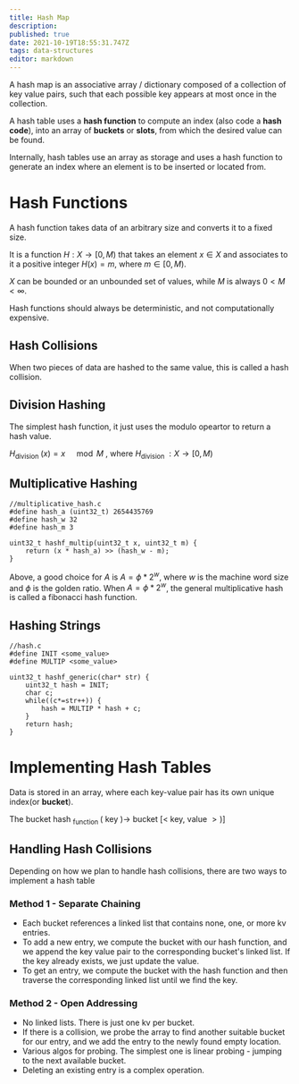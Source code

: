 ```yaml
---
title: Hash Map
description: 
published: true
date: 2021-10-19T18:55:31.747Z
tags: data-structures
editor: markdown
---
```


A hash map is an associative array / dictionary composed of a collection of key value pairs, such that each possible key appears at most once in the collection. 

A hash table uses a **hash function** to compute an index (also code a **hash code**), into an array of **buckets** or **slots**, from which the desired value can be found. 

Internally, hash tables use an array as storage and uses a hash function to generate an index where an element is to be inserted or located from. 

# Hash Functions
A hash function takes data of an arbitrary size and converts it to a fixed size. 

It is a function $H: X \rightarrow \lbrack0, M)$ that takes an element $x \in X$ and associates to it a positive integer $H(x)=m$, where $m \in\lbrack0, M)$.

$X$ can be bounded or an unbounded set of values, while $M$ is always $0<M<\infty$.

Hash functions should always be deterministic, and not computationally expensive.
## Hash Collisions
When two pieces of data are hashed to the same value, this is called a hash collision.

## Division Hashing
The simplest hash function, it just uses the modulo opeartor to return a hash value. 

$H_{\text {division }}(x)=x \quad \bmod M$ , where $H_{\text {division }}: X \rightarrow\lbrack0, M)$

## Multiplicative Hashing

```
//multiplicative_hash.c
#define hash_a (uint32_t) 2654435769
#define hash_w 32
#define hash_m 3

uint32_t hashf_multip(uint32_t x, uint32_t m) {
    return (x * hash_a) >> (hash_w - m);
}
```

Above, a good choice for $A$ is $A=\phi * 2^{w}$, where $w$ is the machine word size and $\phi$ is the golden ratio. When $A=\phi * 2^{w}$, the general multiplicative hash is called a fibonacci hash function. 

## Hashing Strings
```
//hash.c
#define INIT <some_value>
#define MULTIP <some_value>

uint32_t hashf_generic(char* str) {
    uint32_t hash = INIT;
    char c;
    while((c*=str++)) {
        hash = MULTIP * hash + c;
    }
    return hash;
}
```

# Implementing Hash Tables
Data is stored in an array, where each key-value pair has its own unique index(or **bucket**). 

The bucket hash $_{\text {function }}($ key $) \rightarrow$ bucket $\lbrack<$ key, value $\left.>)\right]$


## Handling Hash Collisions
Depending on how we plan to handle hash collisions, there are two ways to implement a hash table
### Method 1 - Separate Chaining
* Each bucket references a linked list that contains none, one, or more kv entries.
* To add a new entry, we compute the bucket with our hash function, and we append the key value pair to the corresponding bucket's linked list. If the key already exists, we just update the value. 
* To get an entry, we compute the bucket with the hash function and then traverse the corresponding linked list until we find the key.

### Method 2 - Open Addressing
* No linked lists. There is just one kv per bucket.
* If there is a collision, we probe the array to find another suitable bucket for our entry, and we add the entry to the newly found empty location.
* Various algos for probing. The simplest one is linear probing - jumping to the next available bucket.
* Deleting an existing entry is a complex operation. 

